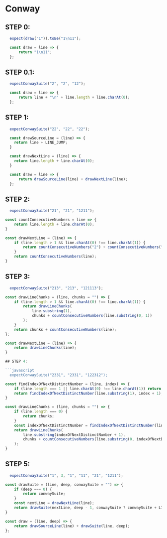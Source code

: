 # Conway

## STEP 0:
```javascript
  expect(draw("1")).toBe("1\n11");
```

```javascript
  const draw = line => {
      return "1\n11";
  };
```

## STEP 0.1:
```javascript
  expectConwaySuite("2", "2", "12");
```

```javascript
  const draw = line => {
      return line + "\n" + line.length + line.charAt(0);
  };
```

## STEP 1:
```javascript
  expectConwaySuite("22", "22", "22");
```

```javascript
  const drawSourceLine = (line) => {
    return line + LINE_JUMP;
  }

  const drawNextLine = (line) => {
    return line.length + line.charAt(0);
  }

  const draw = line => {
      return drawSourceLine(line) + drawNextLine(line);
  };
```

## STEP 2:

```javascript
  expectConwaySuite("21", "21", "1211");
```

```javascript
const countConsecutiveNumbers = line => {
    return line.length + line.charAt(0);
}

const drawNextLine = (line) => {
    if (line.length > 1 && line.charAt(0) !== line.charAt(1)) {
        return countConsecutiveNumbers("2") + countConsecutiveNumbers("1");
    }
    return countConsecutiveNumbers(line);
}
```


## STEP 3:

```javascript
  expectConwaySuite("213", "213", "121113");
```

```javascript
const drawLineChunks = (line, chunks = "") => {
    if (line.length > 1 && line.charAt(0) !== line.charAt(1)) {
        return drawLineChunks(
            line.substring(1),
            chunks + countConsecutiveNumbers(line.substring(0, 1))
        );
    }
    return chunks + countConsecutiveNumbers(line);
};

const drawNextLine = (line) => {
    return drawLineChunks(line);
}

## STEP 4:

```javascript
  expectConwaySuite("2331", "2331", "122312");
```

```javascript
const findIndexOfNextDistinctNumber = (line, index) => {
    if (line.length === 1 || line.charAt(0) !== line.charAt(1)) return index;
    return findIndexOfNextDistinctNumber(line.substring(1), index + 1);
}

const drawLineChunks = (line, chunks = "") => {
    if (line.length === 0) {
        return chunks;
    }
    const indexOfNextDistinctNumber = findIndexOfNextDistinctNumber(line, 0);
    return drawLineChunks(
        line.substring(indexOfNextDistinctNumber + 1),
        chunks + countConsecutiveNumbers(line.substring(0, indexOfNextDistinctNumber + 1))
    );
}
```

## STEP 5:

```javascript
  expectConwaySuite("1", 3, "1", "11", "21", "1211");
```

```javascript
const drawSuite = (line, deep, conwaySuite = "") => {
    if (deep === 0) {
        return conwaySuite;
    }
    const nextLine = drawNextLine(line);
    return drawSuite(nextLine, deep - 1, conwaySuite ? conwaySuite + LINE_JUMP + nextLine : nextLine);
}

const draw = (line, deep) => {
    return drawSourceLine(line) + drawSuite(line, deep);
};
```